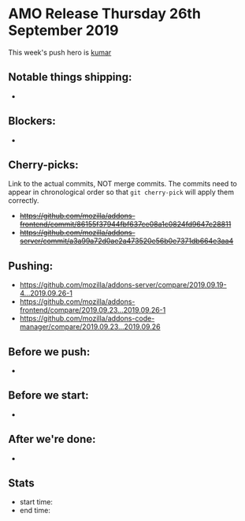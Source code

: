 # AMO Release Thursday 26th September 2019

This week's push hero is [kumar](https://github.com/kumar303)

## Notable things shipping:

* 

## Blockers:

*

## Cherry-picks:

Link to the actual commits, NOT merge commits. The commits need to appear
in chronological order so that `git cherry-pick` will apply them correctly.

* ~~https://github.com/mozilla/addons-frontend/commit/86155f37944fbf637ce08a1c0824fd9647c28811~~
* ~~https://github.com/mozilla/addons-server/commit/a3a99a72d0ae2a473520e56b0e7371db664e3aa4~~

## Pushing:

* https://github.com/mozilla/addons-server/compare/2019.09.19-4...2019.09.26-1
* https://github.com/mozilla/addons-frontend/compare/2019.09.23...2019.09.26-1
* https://github.com/mozilla/addons-code-manager/compare/2019.09.23...2019.09.26


## Before we push:

* 

## Before we start:

*

## After we're done:

* 

## Stats

* start time:
* end time:
